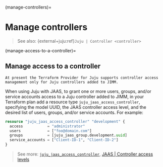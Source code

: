 (manage-controllers)=
# Manage controllers

> See also: {external+juju:ref}`Juju | Controller <controller>`

(manage-access-to-a-controller)=
## Manage access to a controller

```{note}
At present the Terraform Provider for Juju supports controller access management only for Juju controllers added to JIMM.
```

When using Juju with JAAS, to grant one or more users, groups, and/or service accounts access to a Juju controller added to JIMM, in your Terraform plan add a resource type `juju_jaas_access_controller`, specifying the model UUID, the JAAS controller access level, and the desired list of users, groups, and/or service accounts. For example:

```terraform
resource "juju_jaas_access_controller" "development" {
  access           = "administrator"
  users            = ["foo@domain.com"]
  groups           = [juju_jaas_group.development.uuid]
  service_accounts = ["Client-ID-1", "Client-ID-2"]
}
```

> See more: [`juju_jaas_access_controller`](https://registry.terraform.io/providers/juju/juju/latest/docs/resources/jaas_access_controller), [JAAS | Controller access levels](https://canonical-jaas-documentation.readthedocs-hosted.com/en/latest/reference/authorisation_model/#controller)